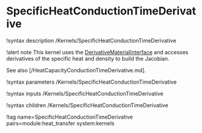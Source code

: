# SpecificHeatConductionTimeDerivative

!syntax description /Kernels/SpecificHeatConductionTimeDerivative

!alert note
This kernel uses the [DerivativeMaterialInterface](/DerivativeMaterialInterface.md) and accesses
derivatives of the specific heat and density to build the Jacobian.

See also [/HeatCapacityConductionTimeDerivative.md].

!syntax parameters /Kernels/SpecificHeatConductionTimeDerivative

!syntax inputs /Kernels/SpecificHeatConductionTimeDerivative

!syntax children /Kernels/SpecificHeatConductionTimeDerivative

!tag name=SpecificHeatConductionTimeDerivative pairs=module:heat_transfer system:kernels
